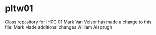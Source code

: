 # pltw01
Class repository for IHCC 01
Mark Van Velsor has made a change to this file!
Mark Made additional changes
William Alspaugh

